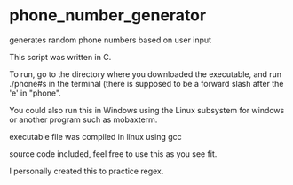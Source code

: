 # phone_number_generator
generates random phone numbers based on user input

This script was written in C.


To run, go to the directory where you downloaded the executable, and run ./phone\#s in the terminal
(there is supposed to be a forward slash after the 'e' in "phone".

You could also run this in Windows using the Linux subsystem for windows or another program such as mobaxterm.





executable file was compiled in linux using gcc

source code included, feel free to use this as you see fit.

I personally created this to practice regex.
